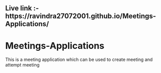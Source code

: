 <h2> Live link :-https://ravindra27072001.github.io/Meetings-Applications/ </h2>

# Meetings-Applications
This is a meeting application which can be used to create meeting and attempt meeting
